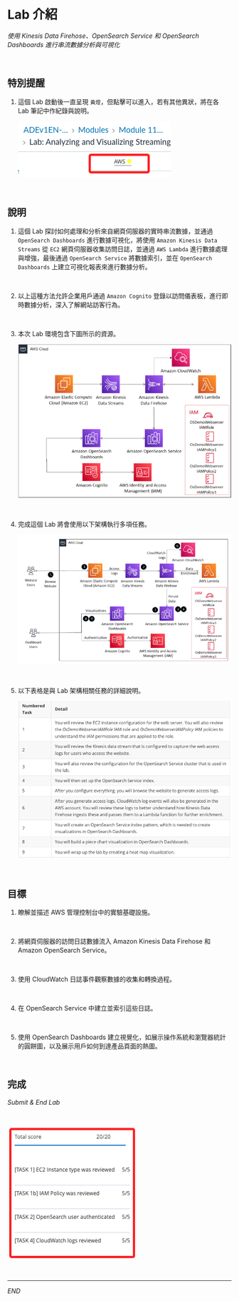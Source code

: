 # Lab 介紹

_使用 Kinesis Data Firehose、OpenSearch Service 和 OpenSearch Dashboards 進行串流數據分析與可視化_

<br>

## 特別提醒

1. 這個 Lab 啟動後一直呈現 `黃燈`，但點擊可以進入，若有其他異狀，將在各 Lab 筆記中作紀錄與說明。

    ![](images/img_11.png)

<br>

## 說明

1. 這個 Lab 探討如何處理和分析來自網頁伺服器的實時串流數據，並通過 `OpenSearch Dashboards` 進行數據可視化，將使用 `Amazon Kinesis Data Streams` 從 `EC2` 網頁伺服器收集訪問日誌，並通過 `AWS Lambda` 進行數據處理與增強，最後通過 `OpenSearch Service` 將數據索引，並在 `OpenSearch Dashboards` 上建立可視化報表來進行數據分析。

<br>

2. 以上這種方法允許企業用戶通過 `Amazon Cognito` 登錄以訪問儀表板，進行即時數據分析，深入了解網站訪客行為。

<br>

3. 本次 Lab 環境包含下圖所示的資源。

    ![](images/img_03.png)

<br>

4. 完成這個 Lab 將會使用以下架構執行多項任務。

    ![](images/img_04.png)

<br>

5. 以下表格是與 Lab 架構相關任務的詳細說明。

    ![](images/img_05.png)

<br>

## 目標

1. 瞭解並描述 AWS 管理控制台中的實驗基礎設施。

<br>

2. 將網頁伺服器的訪問日誌數據流入 Amazon Kinesis Data Firehose 和 Amazon OpenSearch Service。

<br>

3. 使用 CloudWatch 日誌事件觀察數據的收集和轉換過程。

<br>

4. 在 OpenSearch Service 中建立並索引這些日誌。

<br>

5. 使用 OpenSearch Dashboards 建立視覺化，如展示操作系統和瀏覽器統計的圓餅圖，以及展示用戶如何到達產品頁面的熱圖。

<br>

## 完成

_Submit & End Lab_

<br>

![](images/img_77.png)

<br>

___

_END_

